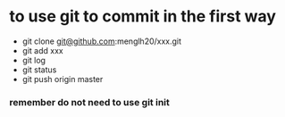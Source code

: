 # to use git to commit in the first way

+ git clone git@github.com:menglh20/xxx.git
+ git add xxx
+ git log
+ git status
+ git push origin master
  
### remember do not need to use git init